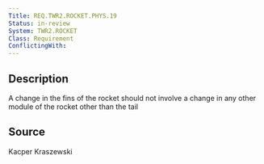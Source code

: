 ```yaml
---
Title: REQ.TWR2.ROCKET.PHYS.19
Status: in-review
System: TWR2.ROCKET
Class: Requirement
ConflictingWith: 
---
```


## Description

A change in the fins of the rocket should not involve a change in any other module of the rocket other than the tail

## Source

Kacper Kraszewski